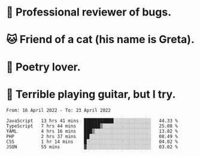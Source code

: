 # 🐛 Professional reviewer of bugs.
# 🐱 Friend of a cat (his name is Greta).
# 📜 Poetry lover.
# 🎸 Terrible playing guitar, but I try.

<!--START_SECTION:waka-->

```text
From: 16 April 2022 - To: 23 April 2022

JavaScript   13 hrs 41 mins  ███████████░░░░░░░░░░░░░░   44.33 %
TypeScript   7 hrs 44 mins   ██████▒░░░░░░░░░░░░░░░░░░   25.08 %
YAML         4 hrs 16 mins   ███▒░░░░░░░░░░░░░░░░░░░░░   13.82 %
PHP          2 hrs 37 mins   ██░░░░░░░░░░░░░░░░░░░░░░░   08.49 %
CSS          1 hr 14 mins    █░░░░░░░░░░░░░░░░░░░░░░░░   04.02 %
JSON         55 mins         ▓░░░░░░░░░░░░░░░░░░░░░░░░   03.02 %
```

<!--END_SECTION:waka-->

